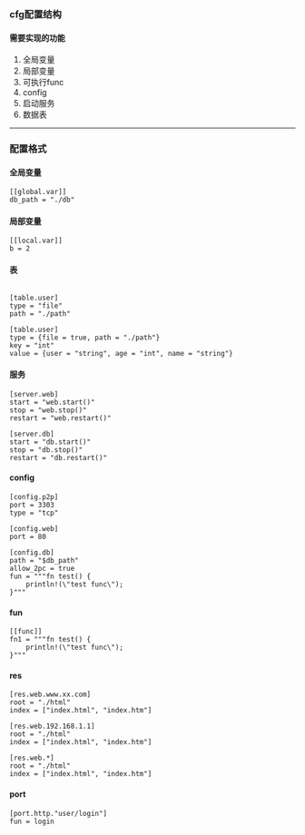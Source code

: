 
### cfg配置结构

#### 需要实现的功能

1. 全局变量
2. 局部变量
3. 可执行func
4. config
5. 启动服务
6. 数据表



-----------------


### 配置格式


#### 全局变量

```
[[global.var]]
db_path = "./db"
```

#### 局部变量

```
[[local.var]]
b = 2
```

#### 表

```

[table.user]
type = "file"
path = "./path"

[table.user]
type = {file = true, path = "./path"}
key = "int"
value = {user = "string", age = "int", name = "string"}

```

#### 服务

```
[server.web]
start = "web.start()"
stop = "web.stop()"
restart = "web.restart()"

[server.db]
start = "db.start()"
stop = "db.stop()"
restart = "db.restart()"
```

#### config

```
[config.p2p]
port = 3303
type = "tcp"

[config.web]
port = 80

[config.db]
path = "$db_path"
allow_2pc = true
fun = """fn test() {
    println!(\"test func\");
}"""

```

#### fun

```
[[func]]
fn1 = """fn test() {
    println!(\"test func\");
}"""

```

#### res

```
[res.web.www.xx.com]
root = "./html"
index = ["index.html", "index.htm"]

[res.web.192.168.1.1]
root = "./html"
index = ["index.html", "index.htm"]

[res.web.*]
root = "./html"
index = ["index.html", "index.htm"]

```

#### port

```
[port.http."user/login"]
fun = login

```